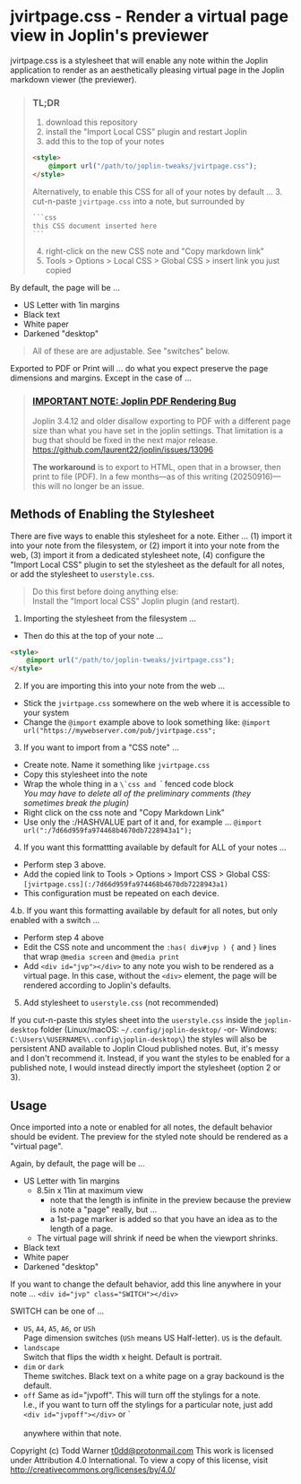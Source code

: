 # jvirtpage.css - Render a virtual page view in Joplin's previewer

jvirtpage.css is a stylesheet that will enable any note within the Joplin
application to render as an aesthetically pleasing virtual page in the Joplin
markdown viewer (the previewer).

> ### TL;DR
>
> 1. download this repository
> 2. install the "Import Local CSS" plugin and restart Joplin
> 3. add this to the top of your notes
> ```html
> <style>
>     @import url("/path/to/joplin-tweaks/jvirtpage.css");
> </style>
> ```
>
> Alternatively, to enable this CSS for all of your notes by default …
> 3. cut-n-paste `jvirtpage.css` into a note, but surrounded by
> ~~~html
> ```css
> this CSS document inserted here
> ```
> ~~~
> 4. right-click on the new CSS note and "Copy markdown link"
> 5. Tools >  Options > Local CSS > Global CSS > insert link you just copied

By default, the page will be …
- US Letter with 1in margins
- Black text
- White paper
- Darkened "desktop"

> All of these are are adjustable. See "switches" below.

Exported to PDF or Print will … do what you expect preserve the page dimensions
and margins. Except in the case of …

> ### [IMPORTANT NOTE: Joplin PDF Rendering Bug](https://github.com/laurent22/joplin/issues/13096)
> 
> Joplin 3.4.12 and older disallow exporting to PDF with a different page size
> than what you have set in the joplin settings. That limitation is a bug that
> should be fixed in the next major release.
> https://github.com/laurent22/joplin/issues/13096
>
> **The workaround** is to export to HTML, open that in a browser, then print
> to file (PDF). In a few months—as of this writing (20250916)—this will
> no longer be an issue.


## Methods of Enabling the Stylesheet

There are five ways to enable this stylesheet for a note. Either … (1) import
it into your note from the filesystem, or (2) import it into your note from the
web, (3) import it from a dedicated stylesheet note, (4) configure the "Import
Local CSS" plugin to set the stylesheet as the default for all notes, or add
the stylesheet to `userstyle.css`.

> Do this first before doing anything else:  
> Install the "Import local CSS" Joplin plugin (and restart).

1. Importing the stylesheet from the filesystem …

- Then do this at the top of your note …
```html
<style>
    @import url("/path/to/joplin-tweaks/jvirtpage.css");
</style>
```

2. If you are importing this into your note from the web …

- Stick the `jvirtpage.css` somewhere on the web where it is accessible to
  your system
- Change the `@import` example above to look something like:
  `@import url("https://mywebserver.com/pub/jvirtpage.css";`

3. If you want to import from a "CSS note" …

- Create note. Name it something like `jvirtpage.css`
- Copy this stylesheet into the note
- Wrap the whole thing in a ``\`css and ``\` fenced code block  
  *You may have to delete all of the preliminary comments (they sometimes break the plugin)*
- Right click on the css note and "Copy Markdown Link"
- Use only the :/HASHVALUE part of it and, for example …
  `@import url(":/7d66d959fa974468b4670db7228943a1");`

4. If you want this formattting available by default for ALL of your notes …

- Perform step 3 above.
- Add the copied link to Tools > Options > Import CSS > Global CSS:
  `[jvirtpage.css](:/7d66d959fa974468b4670db7228943a1)`
- This configuration must be repeated on each device.

4.b. If you want this formatting available by default for all notes, but only
enabled with a switch …

- Perform step 4 above
- Edit the CSS note and uncomment the `:has( div#jvp ) {`  and `}` lines that
  wrap `@media screen` and `@media print`
- Add `<div id="jvp"></div>` to any note you wish to be rendered as a virtual
  page. In this case, without the `<div>` element, the page will be rendered
  according to Joplin's defaults.

5. Add stylesheet to `userstyle.css` (not recommended)

If you cut-n-paste this styles sheet into the `userstyle.css` inside the
`joplin-desktop` folder (Linux/macOS: `~/.config/joplin-desktop/` -or- Windows:
`C:\Users\%USERNAME%\.config\joplin-desktop\`) the styles will also be
persistent AND available to Joplin Cloud published notes. But, it's messy and I
don't recommend it. Instead, if you want the styles to be enabled for a
published note, I would instead directly import the stylesheet (option 2 or 3).


## Usage

Once imported into a note or enabled for all notes, the default behavior should
be evident. The preview for the styled note should be rendered as a "virtual
page".

Again, by default, the page will be …

- US Letter with 1in margins
  - 8.5in x 11in at maximum view
    - note that the length is infinite in the preview because the preview is
      note a "page" really, but …
    - a 1st-page marker is added so that you have an idea as to the length of a
      page.
  - The virtual page will shrink if need be when the viewport shrinks.
- Black text
- White paper
- Darkened "desktop"

If you want to change the default behavior, add this line anywhere in your
  note …
`<div id="jvp" class="SWITCH"></div>`

SWITCH can be one of …

- `US`, `A4`, `A5`, `A6`, or `USh`  
  Page dimension switches (`USh` means US Half-letter). `US` is the default.
- `landscape`  
  Switch that flips the width x height. Default is portrait.
- `dim` or `dark`  
  Theme switches. Black text on a white page on a gray backound is the
  default.
- `off`
  Same as id="jvpoff". This will turn off the stylings for a note.  
  I.e., if you want to turn off the stylings for a particular note, just add  
  `<div id="jvpoff"></div>` or `<div id="jvp" class="off"></div>  
  anywhere within that note.


Copyright (c) Todd Warner <t0dd@protonmail.com>
This work is licensed under Attribution 4.0 International. To view a copy
of this license, visit http://creativecommons.org/licenses/by/4.0/

